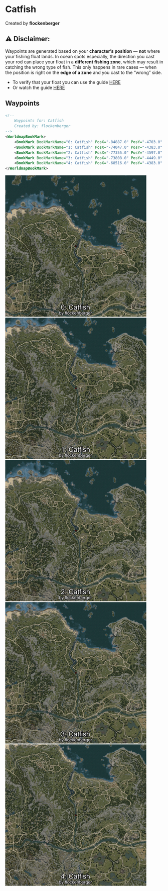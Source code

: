 # Catfish
Created by **flockenberger**

## ⚠️ Disclaimer:
Waypoints are generated based on your __**character’s position**__ — __not__ where your fishing float lands.
In ocean spots especially, the direction you cast your rod can place your float in a **different fishing zone**, which may result in catching the wrong type of fish.
This only happens in rare cases — when the position is right on the **edge of a zone** and you cast to the “wrong” side.

- To verify that your float you can use the guide [HERE](https://flockenberger.github.io/bdo-fish-position/)
- Or watch the guide [HERE](https://youtu.be/t-VXcRoNojk)

## Waypoints
```xml
<!--
    Waypoints for: Catfish
    Created by: flockenberger
-->
<WorldmapBookMark>
    <BookMark BookMarkName="0: Catfish" PosX="-84887.0" PosY="-4703.0" PosZ="91696.0" />
    <BookMark BookMarkName="1: Catfish" PosX="-74047.0" PosY="-4383.0" PosZ="38827.0" />
    <BookMark BookMarkName="2: Catfish" PosX="-77355.0" PosY="-4597.0" PosZ="56912.0" />
    <BookMark BookMarkName="3: Catfish" PosX="-73808.0" PosY="-4449.0" PosZ="38025.0" />
    <BookMark BookMarkName="4: Catfish" PosX="-68516.0" PosY="-4383.0" PosZ="12033.0" />
</WorldmapBookMark>
```

<img src="./Catfish_0_Preview.webp" width="450"/> <img src="./Catfish_1_Preview.webp" width="450"/> <img src="./Catfish_2_Preview.webp" width="450"/> <img src="./Catfish_3_Preview.webp" width="450"/> <img src="./Catfish_4_Preview.webp" width="450"/> 
